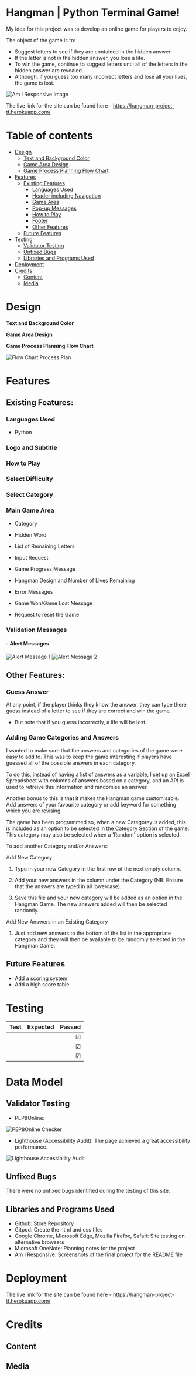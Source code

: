 # Hangman | Python Terminal Game! 

My idea for this project was to develop an online game for players to enjoy.

The object of the game is to:

- Suggest letters to see if they are contained in the hidden answer.
- If the letter is not in the hidden answer, you lose a life.
- To win the game, continue to suggest letters until all of the letters in the hidden answer are revealed.
- Although, if you guess too many incorrect letters and lose all your lives, the game is lost.

![Am I Responsive Image]()

The live link for the site can be found here - https://hangman-project-tf.herokuapp.com/

# Table of contents
- [Design](#design)
  - [Text and Background Color](#text-and-background-color)
  - [Game Area Design](#game-area-design)
  - [Game Process Planning Flow Chart](#game-process-planning-flow-chart)
- [Features](#features)
  - [Existing Features](#existing-features)
    - [Languages Used](#languages-used)
    - [Header including Navigation](#Header-including-navigation)
    - [Game Area](#game-area)
    - [Pop-up Messages](#pop-up-messages)
    - [How to Play](#how-to-play)
    - [Footer](#footer)
    - [Other Features](#other-features)
  - [Future Features](#future-features)
- [Testing](#testing)
  - [Validator Testing](#validator-testing)
  - [Unfixed Bugs](#unfixed-bugs)
  - [Libraries and Programs Used](#libraries-and-programs-used)
- [Deployment](#deployment)
- [Credits](#credits)
  - [Content](#content)
  - [Media](#media)

# Design

**Text and Background Color**



**Game Area Design**



**Game Process Planning Flow Chart**

![Flow Chart Process Plan]()

# Features

## Existing Features:

### Languages Used

- Python

### Logo and Subtitle



### How to Play


### Select Difficulty

### Select Category

### Main Game Area

- Category
- Hidden Word
- List of Remaining Letters
- Input Request

- Game Progress Message
- Hangman Design and Number of Lives Remaining
- Error Messages
- Game Won/Game Lost Message

- Request to reset the Game

### Validation Messages
#### - Alert Messages

![Alert Message 1]()
![Alert Message 2]()

## Other Features:

### Guess Answer

At any point, if the player thinks they know the answer, they can type there guess instead of a letter to see if they are correct and win the game.

- But note that if you guess incorrectly, a life will be lost.

### Adding Game Categories and Answers

I wanted to make sure that the answers and categories of the game were easy to add to. This was to keep the game interesting if players have guessed all of the possible answers in each category.

To do this, instead of having a list of answers as a variable, I set up an Excel Spreadsheet with columns of answers based on a category, and an API is used to retreive this information and randomise an answer.

Another bonus to this is that it makes the Hangman game customisable. Add answers of your favourite category or add keyword for something which you are revising.

The game has been programmed so, when a new Categorey is added, this is included as an option to be selected in the Category Section of the game. This category may also be selected when a 'Random' option is selected.

<!-- Show Image of the Category Section -->
<!-- Show image of a new Category in Excel -->
<!-- Show image of New Category Section -->

To add another Category and/or Answers:

Add New Category

1. Type in your new Category in the first row of the next empty column. 

2. Add your new answers in the column under the Category (NB: Ensure that the answers are typed in all lowercase). 

3. Save this file and your new category will be added as an option in the Hangman Game. The new answers added will then be selected randomly.

Add New Answers in an Existing Category

1. Just add new answers to the bottom of the list in the appropriate category and they will then be available to be randomly selected in the Hangman Game.

## Future Features

- Add a scoring system
- Add a high score table

# Testing



| Test   |      Expected      |  Passed |
|--------|:------------------:|--------:|
|        |                    | ☑      |
|        |                    | ☑      |
|        |                    | ☑      |


# Data Model


## Validator Testing

- PEP8Online:  

![PEP8Online Checker]()

- Lighthouse (Accessibility Audit): The page achieved a great accessibility performance.

![Lighthouse Accessibility Audit]()

## Unfixed Bugs

There were no unfixed bugs identified during the testing of this site.

## Libraries and Programs Used

- Github: Store Repository
- Gitpod: Create the html and css files
- Google Chrome, Microsoft Edge, Mozilla Firefox, Safari: Site testing on alternative browsers
- Microsoft OneNote: Planning notes for the project
- Am I Responsive: Screenshots of the final project for the README file

# Deployment

 

The live link for the site can be found here - https://hangman-project-tf.herokuapp.com/

# Credits



## Content



## Media

